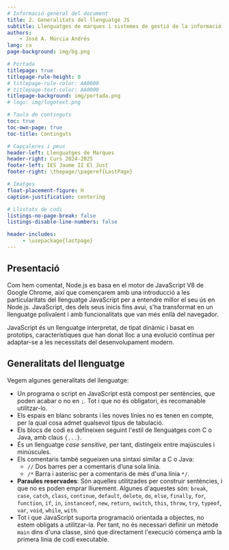 ```yaml
---
# Informació general del document
title: 2. Generalitats del llenguatge JS
subtitle: Llenguatges de marques i sistemes de gestió de la informació (LMSGI)
authors: 
    - José A. Múrcia Andrés
lang: ca
page-background: img/bg.png

# Portada
titlepage: true
titlepage-rule-height: 0
# titlepage-rule-color: AA0000
# titlepage-text-color: AA0000
titlepage-background: img/portada.png
# logo: img/logotext.png

# Taula de continguts
toc: true
toc-own-page: true
toc-title: Continguts

# Capçaleres i peus
header-left: Llenguatges de Marques
header-right: Curs 2024-2025
footer-left: IES Jaume II El Just
footer-right: \thepage/\pageref{LastPage}

# Imatges
float-placement-figure: H
caption-justification: centering

# Llistats de codi
listings-no-page-break: false
listings-disable-line-numbers: false

header-includes:
     - \usepackage{lastpage}
---
```


## Presentació

Com hem comentat, Node.js es basa en el motor de JavaScript V8 de Google Chrome, així que començarem amb una introducció a les particularitats del llenguatge JavaScript per a entendre millor el seu ús en Node.js. JavaScript, des dels seus inicis fins avui, s'ha transformat en un llenguatge polivalent i amb funcionalitats que van més enllà del navegador.

JavaScript és un llenguatge interpretat, de tipat dinàmic i basat en prototips, característiques que han donat lloc a una evolució contínua per adaptar-se a les necessitats del desenvolupament modern.

## Generalitats del llenguatge

Vegem algunes generalitats del llenguatge:

* Un programa o script en JavaScript està compost per sentències, que poden acabar o no en `;`. Tot i que no és obligatori, és recomanable utilitzar-lo.
* Els espais en blanc sobrants i les noves línies no es tenen en compte, per la qual cosa admet qualsevol tipus de tabulació.
* Els blocs de codi es defineixen seguint l'estil de llenguatges com C o Java, amb claus `{...}`.
* És un llenguatge *case sensitive*, per tant, distingeix entre majúscules i minúscules.
* Els comentaris també segueixen una sintaxi similar a C o Java:
  * `//` Dos barres per a comentaris d’una sola línia.
  * `/*` Barra i asterisc per a comentaris de més d'una línia `*/`.
* **Paraules reservades**: Són aquelles utilitzades per construir sentències, i que no es poden emprar lliurement. Algunes d'aquestes són: `break`, `case`, `catch`, `class`, `continue`, `default`, `delete`, `do`, `else`, `finally`, `for`, `function`, `if`, `in`, `instanceof`, `new`, `return`, `switch`, `this`, `throw`, `try`, `typeof`, `var`, `void`, `while`, `with`.
* Tot i que JavaScript suporta programació orientada a objectes, no estem obligats a utilitzar-la. Per tant, no és necessari definir un mètode `main` dins d'una classe, sinó que directament l'execució comença amb la primera línia de codi executable.
